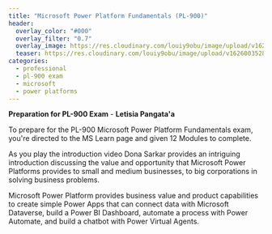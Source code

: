 ```yaml
---
title: "Microsoft Power Platform Fundamentals (PL-900)"
header:
  overlay_color: "#000"
  overlay_filter: "0.7"
  overlay_image: https://res.cloudinary.com/louiy9obu/image/upload/v1626002590/letisias_projects_fjlv67.png
  teaser: https://res.cloudinary.com/louiy9obu/image/upload/v1626003528/500x300projects_dbt5xc.png
categories:
  - professional
  - pl-900 exam
  - microsoft
  - power platforms
---
```


**Preparation for PL-900 Exam** - **Letisia Pangata'a**

To prepare for the PL-900 Microsoft Power Platform Fundamentals exam, you're directed to the MS Learn page and given 12 Modules to complete.

As you play the introduction video Dona Sarkar provides an intriguing introduction discussing the value and opportunity that Microsoft Power Platforms provides to small and medium businesses, to big corporations in solving business problems.

Microsoft Power Platform provides business value and product capabilities to create simple Power Apps that can connect data with Microsoft Dataverse, build a Power BI Dashboard, automate a process with Power Automate, and build a chatbot with Power Virtual Agents.